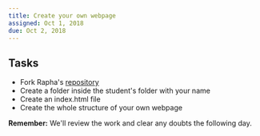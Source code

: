 ```yaml
---
title: Create your own webpage
assigned: Oct 1, 2018
due: Oct 2, 2018
---
```



Tasks
--------

- Fork Rapha's [repository](https://github.com/raphamontenegro)
- Create a folder inside the student's folder with your name
- Create an index.html file
- Create the whole structure of your own webpage

**Remember:** We'll review the work and clear any doubts the following day.